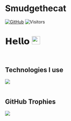# Smudgethecat


<p align="left">
  <a href="https://github.com/Emre6408"><img src="https://img.shields.io/badge/GitHub-100000?style=flat-square&logo=github&logoColor=white" alt="GitHub"></a>
  <img src="https://visitor-badge.laobi.icu/badge?page_id=clqu" alt="Visitors">
</p>


# 𝗛𝗲𝗹𝗹𝗼 <img src="https://user-images.githubusercontent.com/5679180/79618120-0daffb80-80be-11ea-819e-d2b0fa904d07.gif" width="27"> 
  
<br />
   
## Technologies I use

<img src="https://skillicons.dev/icons?i=asm,javascript,typescript,html,css,react,nodejs,tailwindcss,express,mongodb,vercel,github,gitlab,&theme=dark" />

<br />


<br />

## GitHub Trophies</h2>
<img src="https://github-profile-trophy.vercel.app/?username=Emre6408&theme=darkhub&no-frame=true&margin-w=15&margin-h=15" />

<br />
<br />
